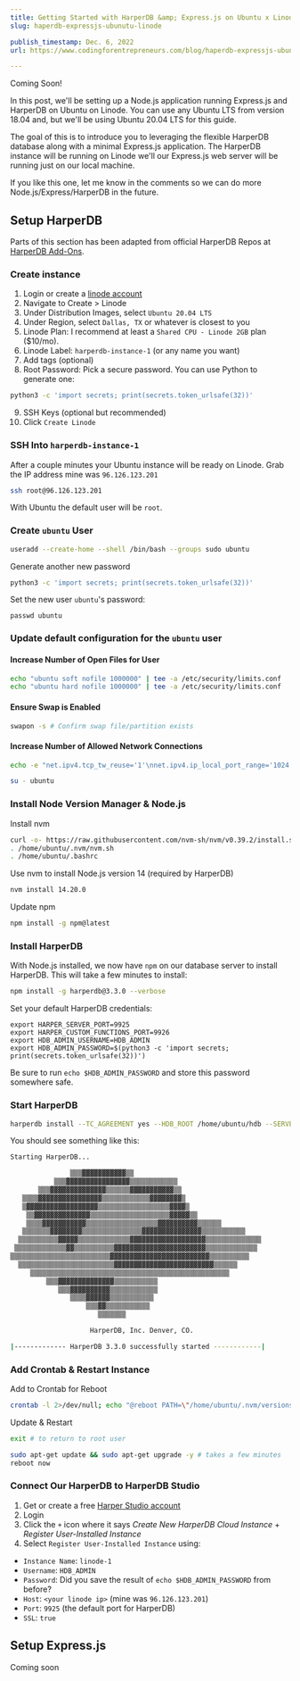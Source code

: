 ```yaml
---
title: Getting Started with HarperDB &amp; Express.js on Ubuntu x Linode
slug: haperdb-expressjs-ubunutu-linode

publish_timestamp: Dec. 6, 2022
url: https://www.codingforentrepreneurs.com/blog/haperdb-expressjs-ubunutu-linode/

---
```



<div class='alert-warning p-5 text-center font-bold text-lg text-black'>Coming Soon!</div>

In this post, we'll be setting up a Node.js application running Express.js and HarperDB on Ubuntu on Linode. You can use any Ubuntu LTS from version 18.04 and, but we'll be using Ubuntu 20.04 LTS for this guide. 

The goal of this is to introduce you to leveraging the flexible HarperDB database along with a minimal Express.js application. The HarperDB instance will be running on Linode we'll our Express.js web server will be running just on our local machine.

If you like this one, let me know in the comments so we can do more Node.js/Express/HarperDB in the future.

## Setup HarperDB
Parts of this section has been adapted from official HarperDB Repos at [HarperDB Add-Ons](https://github.com/HarperDB-Add-Ons).


### Create instance
1. Login or create a [linode account](https://linode.com/cfe)
2. Navigate to Create > Linode
3. Under Distribution Images, select `Ubuntu 20.04 LTS` 
4. Under Region, select `Dallas, TX` or whatever is closest to you
5. Linode Plan: I recommend at least a `Shared CPU - Linode 2GB` plan ($10/mo).
6. Linode Label: `harperdb-instance-1` (or any name you want)  
7. Add tags (optional)
8. Root Password: Pick a secure password. You can use Python to generate one:
```bash
python3 -c 'import secrets; print(secrets.token_urlsafe(32))'
```
9. SSH Keys (optional but recommended)
10. Click `Create Linode`

### SSH Into `harperdb-instance-1`
After a couple minutes your Ubuntu instance will be ready on Linode. Grab the IP address mine was `96.126.123.201`


```bash
ssh root@96.126.123.201
```
With Ubuntu the default user will be `root`. 

### Create `ubuntu` User

```bash
useradd --create-home --shell /bin/bash --groups sudo ubuntu
```
Generate another new password
```bash
python3 -c 'import secrets; print(secrets.token_urlsafe(32))'
```
Set the new user `ubuntu`'s password:

```
passwd ubuntu
```

### Update default configuration for the `ubuntu` user

#### Increase Number of Open Files for User
```bash
echo "ubuntu soft nofile 1000000" | tee -a /etc/security/limits.conf
echo "ubuntu hard nofile 1000000" | tee -a /etc/security/limits.conf
```

#### Ensure Swap is Enabled
```bash
swapon -s # Confirm swap file/partition exists
```

#### Increase Number of Allowed Network Connections

```bash
echo -e "net.ipv4.tcp_tw_reuse='1'\nnet.ipv4.ip_local_port_range='1024 65000'\nnet.ipv4.tcp_fin_timeout='15'" >> /etc/sysctl.conf

su - ubuntu
```
### Install Node Version Manager & Node.js

Install nvm
```bash
curl -o- https://raw.githubusercontent.com/nvm-sh/nvm/v0.39.2/install.sh | bash
. /home/ubuntu/.nvm/nvm.sh
. /home/ubuntu/.bashrc
```

Use nvm to install Node.js version 14 (required by HarperDB)
```bash
nvm install 14.20.0
```

Update npm
```bash
npm install -g npm@latest
```


### Install HarperDB
With Node.js installed, we now have `npm` on our database server to install HarperDB. This will take a few minutes to install:

```bash
npm install -g harperdb@3.3.0 --verbose
```

Set your default HarperDB credentials:

```
export HARPER_SERVER_PORT=9925
export HARPER_CUSTOM_FUNCTIONS_PORT=9926
export HDB_ADMIN_USERNAME=HDB_ADMIN
export HDB_ADMIN_PASSWORD=$(python3 -c 'import secrets; print(secrets.token_urlsafe(32))')
```
Be sure to run `echo $HDB_ADMIN_PASSWORD` and store this password somewhere safe.

### Start HarperDB
```bash
harperdb install --TC_AGREEMENT yes --HDB_ROOT /home/ubuntu/hdb --SERVER_PORT $HARPER_SERVER_PORT --HDB_ADMIN_USERNAME "$HDB_ADMIN_USERNAME" --HDB_ADMIN_PASSWORD "$HDB_ADMIN_PASSWORD" --HTTPS_ON true --CUSTOM_FUNCTIONS true --CUSTOM_FUNCTIONS_PORT $HARPER_CUSTOM_FUNCTIONS_PORT
```
You should see something like this:
```bash
Starting HarperDB...

               ▒▒▒▓▓▓▓▓▓▓▓▓▓▓▒▒                                
           ▒▒▒▓▓▓▓▓▓▓▓▓▓▓▓▓▓▓▓▒▒▒▒▒▒▒▒▒▒▒▒                     
       ▒▒▒▓▓▓▓▓▓▓▓▓▓▓▓▓▓▒▒▒▒▒▒▓▓▓▓▓▓▓▓▓▓▓▒▒                    
   ▒▒▒▒▓▓▓▓▓▓▓▓▓▓▓▓▓▓▓▓▒▒▒▒▒▒▒▒▒▒▒▒▓▓▓▓▓▓▓▓▒                   
   ▒▓▓▓▓▓▓▓▓▓▓▓▓▓▓▓▓▓▓▒▒▒▒▒▒▒▒▒▒▒▒▒▒▒▒▒▒▓▓▓▓▒                  
    ▒▒▓▓▓▓▓▓▓▓▓▓▓▓▓▓▒▒▒▒▒▒▒▒▒▒▒▒▒▒▒▒▒▒▒▒▓▓▓▓▓▒▒                
    ▒▒▒▒▓▓▓▓▓▓▓▓▓▓▓▒▒▒▒▒▒▒▒▒▒▒▒▒▒▒▒▒▒▓▓▓▓▓▓▓▓▓▓▒▒▒▒▒▒          
   ▒▒▒▒▒▒▒▓▓▓▓▓▓▓▓▒▒▒▒▒▒▒▒▒▒▒▒▒▒▒▓▓▓▓▓▓▓▓▓▓▓▓▓▓▓▒▒▒▒▒▒▒▒▒▒▒    
  ▒▒▒▒▒▒▒▒▒▒▓▓▓▓▓▒▒▒▒▒▒▒▒▒▒▒▒▒▓▓▓▓▓▓▓▓▓▓▓▓▓▓▓▓▓▓▓▒▒▒▒▒▒▒▒▒▒▒▒▒▒
 ▒▒▒▒▒▒▒▒▒▒▒▒▒▓▓▒▒▒▒▒▒▒▒▒▒▓▓▓▓▓▓▓▓▓▓▓▓▓▓▓▓▓▓▓▓▓▓▓▒▒▒▒▒▒▒▒▒▒▒▒▒ 
▒▒▒▒▒▒▒▒▒▒▒▒▒▒▒▒▒▒▒▒▒▒▒▒▒▓▓▓▓▓▓▓▓▓▓▓▓▓▓▓▓▓▓▓▓▓▓▓▓▓▒▒▒▒▒▒▒▒▒▒   
  ▒▒▒▒▒▒▒▒▒▒▒▒▒▒▒▒▒▒▒▒▒▒▒▒▓▓▓▓▓▓▓▓▓▓▓▓▓▓▓▓▓▓▓▓▓▓▓▓▓▒▒▒▒▒▒      
     ▒▒▒▒▒▒▒▒▒▒▒▒▒▒▒▒▒▒▒▒▒▒▒▒▒▒▒▒▒▒▒▒▒▒▒▒▒▒▒▒▒▒▒▒▒▒▒▒▒▒        
         ▒▒▒▓▓▓▓▓▓▓▓▓▓▓▓▓▓▒▒▒▒▒▒▒▒▒▒▒                          
            ▒▒▒▓▓▓▓▓▓▓▓▓▓▒▒▒▒▒▒▒▒▒▒▒▒                          
               ▒▒▒▒▓▓▓▓▓▓▒▒▒▒▒▒▒▒▒▒▒                           
                   ▒▒▒▓▓▒▒▒▒▒▒▒▒▒▒▒                            
                      ▒▒▒▒▒▒▒                                  

                    HarperDB, Inc. Denver, CO.

|------------- HarperDB 3.3.0 successfully started ------------|
```
### Add Crontab & Restart Instance


Add to Crontab for Reboot
```bash
crontab -l 2>/dev/null; echo "@reboot PATH=\"/home/ubuntu/.nvm/versions/node/v14.20.0/bin:$PATH\" && harperdb" | crontab -
```

Update & Restart
```bash
exit # to return to root user

sudo apt-get update && sudo apt-get upgrade -y # takes a few minutes
reboot now
```

### Connect Our HarperDB to HarperDB Studio

1. Get or create a free [Harper Studio account](https://studio.harperdb.io/?utm_source=cfe&utm_medium=article&utm_campaign=cfe)
2. Login
3. Click the `+` icon where it says _Create New HarperDB Cloud Instance_ + _Register User-Installed Instance_
4. Select `Register User-Installed Instance` using:
- `Instance Name`: `linode-1`
- `Username`: `HDB_ADMIN`
- `Password`: Did you save the result of `echo $HDB_ADMIN_PASSWORD` from before?
- `Host`: `<your linode ip>` (mine was `96.126.123.201`)
- `Port`: `9925` (the default port for HarperDB)
- `SSL`: `true`
  

## Setup Express.js
Coming soon
